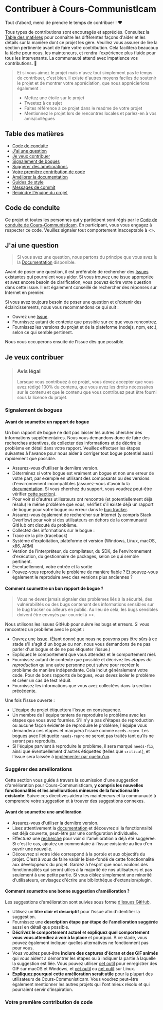 <!-- omit in toc -->
# Contribuer à Cours-CommunistIcam

Tout d'abord, merci de prendre le temps de contribuer ! ❤️

Tous types de contributions sont encouragés et appréciés. Consultez la [Table des matières](#table-of-contents) pour connaître les différentes façons d'aider et les détails sur la manière dont ce projet les gère. Veuillez vous assurer de lire la section pertinente avant de faire votre contribution. Cela facilitera beaucoup la tâche pour nous, les mainteneurs, et rendra l'expérience plus fluide pour tous les intervenants. La communauté attend avec impatience vos contributions. 🎉

> Et si vous aimez le projet mais n'avez tout simplement pas le temps de contribuer, c'est bien. Il existe d'autres moyens faciles de soutenir le projet et de montrer votre appréciation, que nous apprécierions également :
> - Mettez une étoile sur le projet
> - Tweetez à ce sujet
> - Faites référence à ce projet dans le readme de votre projet
> - Mentionnez le projet lors de rencontres locales et parlez-en à vos amis/collègues

<!-- omit in toc -->
## Table des matières

- [Code de conduite](#code-de-conduite)
- [J'ai une question](#jai-une-question)
- [Je veux contribuer](#je-veux-contribuer)
- [Signalement de bogues](#signalement-de-bogues)
- [Suggérer des améliorations](#suggérer-des-améliorations)
- [Votre première contribution de code](#votre-première-contribution-de-code)
- [Améliorer la documentation](#améliorer-la-documentation)
- [Guides de style](#guides-de-style)
- [Messages de commit](#messages-de-commit)
- [Rejoindre l'équipe du projet](#rejoindre-léquipe-du-projet)


## Code de conduite

Ce projet et toutes les personnes qui y participent sont régis par le [Code de conduite de Cours-CommunistIcam](https://github.com/KoroKira/Cours-CommunistIcam/blob/main/CODE_OF_CONDUCT.md). En participant, vous vous engagez à respecter ce code. Veuillez signaler tout comportement inacceptable à <>.

## J'ai une question

> Si vous avez une question, nous partons du principe que vous avez lu la [Documentation](https://github.com/KoroKira/Cours-CommunistIcam/blob/main/documentation.md) disponible.

Avant de poser une question, il est préférable de rechercher des [Issues](https://github.com/KoroKira/Cours-CommunistIcam/issues) existantes qui pourraient vous aider. Si vous trouvez une issue appropriée et avez encore besoin de clarification, vous pouvez écrire votre question dans cette issue. Il est également conseillé de rechercher des réponses sur Internet en premier.

Si vous avez toujours besoin de poser une question et d'obtenir des éclaircissements, nous vous recommandons ce qui suit :

- Ouvrez une [Issue](https://github.com/KoroKira/Cours-CommunistIcam/issues/new).
- Fournissez autant de contexte que possible sur ce que vous rencontrez.
- Fournissez les versions du projet et de la plateforme (nodejs, npm, etc.), selon ce qui semble pertinent.

Nous nous occuperons ensuite de l'issue dès que possible.

<!--
Vous voudrez peut-être créer un tag d'issue distinct pour les questions et l'inclure dans cette description. Les gens devraient alors taguer leurs issues en conséquence.

En fonction de la taille du projet, vous voudrez peut-être externaliser les questions, par exemple sur Stack Overflow ou Gitter. Vous pouvez ajouter des moyens de contact et d'information supplémentaires :
- IRC
- Slack
- Gitter
- Tag Stack Overflow
- Blog
- FAQ
- Roadmap
- Liste de diffusion par e-mail
- Forum
-->

## Je veux contribuer

> ### Avis légal <!-- omit in toc -->
> Lorsque vous contribuez à ce projet, vous devez accepter que vous avez rédigé 100% du contenu, que vous avez les droits nécessaires sur le contenu et que le contenu que vous contribuez peut être fourni sous la licence du projet.

### Signalement de bogues

<!-- omit in toc -->
#### Avant de soumettre un rapport de bogue

Un bon rapport de bogue ne doit pas laisser les autres chercher des informations supplémentaires. Nous vous demandons donc de faire des recherches attentives, de collecter des informations et de décrire le problème en détail dans votre rapport. Veuillez effectuer les étapes suivantes à l'avance pour nous aider à corriger tout bogue potentiel aussi rapidement que possible.

- Assurez-vous d'utiliser la dernière version.
- Déterminez si votre bogue est vraiment un bogue et non une erreur de votre part, par exemple en utilisant des composants ou des versions d'environnement incompatibles (assurez-vous d'avoir lu la [documentation](https://github.com/KoroKira/Cours-CommunistIcam/blob/main/documentation.md). Si vous cherchez du support, vous voudrez peut-être vérifier [cette section](#i-have-a-question)).
- Pour voir si d'autres utilisateurs ont rencontré (et potentiellement déjà résolu) le même problème que vous, vérifiez s'il existe déjà un rapport de bogue pour votre bogue ou erreur dans le [bug tracker](https://github.com/KoroKira/Cours-CommunistIcam/issues?q=label%3Abug).
- Assurez-vous également de rechercher sur Internet (y compris Stack Overflow) pour voir si des utilisateurs en dehors de la communauté GitHub ont discuté du problème.
- Collectez des informations sur le bogue :
- Trace de la pile (traceback)
- Système d'exploitation, plateforme et version (Windows, Linux, macOS, x86, ARM)
- Version de l'interpréteur, du compilateur, du SDK, de l'environnement d'exécution, du gestionnaire de packages, selon ce qui semble pertinent.
- Éventuellement, votre entrée et la sortie
- Pouvez-vous reproduire le problème de manière fiable ? Et pouvez-vous également le reproduire avec des versions plus anciennes ?

<!-- omit in toc -->
#### Comment soumettre un bon rapport de bogue ?

> Vous ne devez jamais signaler des problèmes liés à la sécurité, des vulnérabilités ou des bugs contenant des informations sensibles sur le bug tracker ou ailleurs en public. Au lieu de cela, les bugs sensibles doivent être envoyés par courriel à <>.
<!-- Vous pouvez ajouter une clé PGP pour permettre l'envoi des messages de manière chiffrée également. -->

Nous utilisons les issues GitHub pour suivre les bugs et erreurs. Si vous rencontrez un problème avec le projet :

- Ouvrez une [Issue](https://github.com/KoroKira/Cours-CommunistIcam/issues/new). (Étant donné que nous ne pouvons pas être sûrs à ce stade s'il s'agit d'un bogue ou non, nous vous demandons de ne pas parler d'un bogue et de ne pas étiqueter l'issue.)
- Expliquez le comportement que vous attendez et le comportement réel.
- Fournissez autant de contexte que possible et décrivez les *étapes de reproduction* qu'une autre personne peut suivre pour recréer le problème de manière indépendante. Cela inclut généralement votre code. Pour de bons rapports de bogues, vous devez isoler le problème et créer un cas de test réduit.
- Fournissez les informations que vous avez collectées dans la section précédente.

Une fois l'issue ouverte :

- L'équipe du projet étiquettera l'issue en conséquence.
- Un membre de l'équipe tentera de reproduire le problème avec les étapes que vous avez fournies. S'il n'y a pas d'étapes de reproduction ou aucune façon évidente de reproduire le problème, l'équipe vous demandera ces étapes et marquera l'issue comme `needs-repro`. Les bogues avec l'étiquette `needs-repro` ne seront pas traités tant qu'ils ne seront pas reproduits.
- Si l'équipe parvient à reproduire le problème, il sera marqué `needs-fix`, ainsi que éventuellement d'autres étiquettes (telles que `critical`), et l'issue sera laissée à [implémenter par quelqu'un](#your-first-code-contribution).

<!-- Vous voudrez peut-être créer un modèle d'issue pour les bogues et les erreurs qui peut être utilisé comme guide et qui définit la structure des informations à inclure. Si vous le faites, référencez-le ici dans la description. -->


### Suggérer des améliorations

Cette section vous guide à travers la soumission d'une suggestion d'amélioration pour Cours-CommunistIcam, **y compris les nouvelles fonctionnalités et les améliorations mineures de la fonctionnalité existante**. Suivre ces directives aidera les mainteneurs et la communauté à comprendre votre suggestion et à trouver des suggestions connexes.

<!-- omit in toc -->
#### Avant de soumettre une amélioration

- Assurez-vous d'utiliser la dernière version.
- Lisez attentivement la [documentation](https://github.com/KoroKira/Cours-CommunistIcam/blob/main/documentation.md) et découvrez si la fonctionnalité est déjà couverte, peut-être par une configuration individuelle.
- Effectuez une [recherche](https://github.com/KoroKira/Cours-CommunistIcam/issues) pour voir si l'amélioration a déjà été suggérée. Si c'est le cas, ajoutez un commentaire à l'issue existante au lieu d'en ouvrir une nouvelle.
- Découvrez si votre idée correspond à la portée et aux objectifs du projet. C'est à vous de faire valoir le bien-fondé de cette fonctionnalité aux développeurs du projet. Gardez à l'esprit que nous voulons des fonctionnalités qui seront utiles à la majorité de nos utilisateurs et pas seulement à une petite partie. Si vous ciblez simplement une minorité d'utilisateurs, envisagez d'écrire une bibliothèque d'extension/plugin.

<!-- omit in toc -->
#### Comment soumettre une bonne suggestion d'amélioration ?

Les suggestions d'amélioration sont suivies sous forme [d'issues GitHub](https://github.com/KoroKira/Cours-CommunistIcam/issues).

- Utilisez un **titre clair et descriptif** pour l'issue afin d'identifier la suggestion.
- Fournissez une **description étape par étape de l'amélioration suggérée** aussi en détail que possible.
- **Décrivez le comportement actuel** et **expliquez quel comportement vous vous attendiez à voir à la place** et pourquoi. À ce stade, vous pouvez également indiquer quelles alternatives ne fonctionnent pas pour vous.
- Vous voudrez peut-être **inclure des captures d'écran et des GIF animés** qui vous aident à démontrer les étapes ou à indiquer la partie à laquelle la suggestion est liée. Vous pouvez utiliser [cet outil](https://www.cockos.com/licecap/) pour enregistrer des GIF sur macOS et Windows, et [cet outil](https://github.com/colinkeenan/silentcast) ou [cet outil](https://github.com/GNOME/byzanz) sur Linux. <!-- cela ne devrait être inclus que si le projet a une interface graphique -->
- **Expliquez pourquoi cette amélioration serait utile** pour la plupart des utilisateurs de Cours-CommunistIcam. Vous voudrez peut-être également mentionner les autres projets qui l'ont mieux résolu et qui pourraient servir d'inspiration.

<!-- Vous voudrez peut-être créer un modèle d'issue pour les suggestions d'amélioration qui peut être utilisé comme guide et qui définit la structure des informations à inclure. Si vous le faites, référencez-le ici dans la description. -->

### Votre première contribution de code
<!-- TODO
inclure la configuration de l'environnement, de l'IDE et les instructions typiques pour

